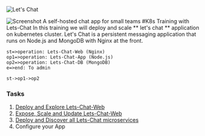 ![Let's Chat](http://i.imgur.com/0a3l5VF.png)

![Screenshot](http://i.imgur.com/C4uMD67.png)
A self-hosted chat app for small teams
#K8s Training with Lets-Chat
In this training we will deploy and scale ** let's chat ** application on kubernetes cluster. Let's Chat is a persistent messaging application that runs on Node.js and MongoDB with Nginx at the front.
```flow
st=>operation: Lets-Chat-Web (Nginx)
op1=>operation: Lets-Chat-App (Node.js)
op2=>operation: Lets-Chat-DB (MongoDB)
e=>end: To admin

st->op1->op2

```
### Tasks
1.  [Deploy and Explore Lets-Chat-Web](day-1/task-1/README.md)
2.  [Expose, Scale and Update Lets-Chat-Web](day-1/task-2/README.md)
3.  [Deploy and Discover all Lets-Chat microservices](day-1/task-3/README.md)
4.  Configure your App
